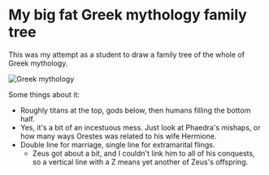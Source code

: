 # My big fat Greek mythology family tree

This was my attempt as a student to draw a family tree of the whole of Greek mythology.

![Greek mythology](greek-mythology.gif)

Some things about it:

* Roughly titans at the top, gods below, then humans filling the bottom half.
* Yes, it's a bit of an incestuous mess. Just look at Phaedra's mishaps, or how many ways Orestes was related to his wife Hermione.
* Double line for marriage, single line for extramarital flings.
    * Zeus got about a bit, and I couldn't link him to all of his conquests, so a vertical line with a Z means yet another of Zeus's offspring.
